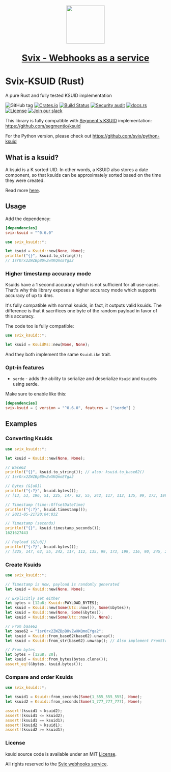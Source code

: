 <h1 align="center">
  <a href="https://www.svix.com">
    <img width="120" src="https://avatars.githubusercontent.com/u/80175132?s=200&v=4" />
    <p align="center">Svix - Webhooks as a service</p>
  </a>
</h1>

# Svix-KSUID (Rust)

A pure Rust and fully tested KSUID implementation

![GitHub tag](https://img.shields.io/github/tag/svix/rust-ksuid.svg)
[![Crates.io](https://img.shields.io/crates/v/svix-ksuid)](https://crates.io/crates/svix-ksuid)
[![Build Status](https://github.com/svix/rust-ksuid/workflows/CI/badge.svg)](https://github.com/svix/rust-ksuid/actions)
[![Security audit](https://github.com/svix/rust-ksuid/actions/workflows/security.yml/badge.svg)](https://github.com/svix/rust-ksuid/actions/workflows/security.yml)
[![docs.rs](https://docs.rs/svix-ksuid/badge.svg)](https://docs.rs/svix-ksuid/)
[![License](https://img.shields.io/badge/license-MIT-brightgreen.svg)](LICENSE)
[![Join our slack](https://img.shields.io/badge/Slack-join%20the%20community-blue?logo=slack&style=social)](https://www.svix.com/slack/)

This library is fully compatible with [Segment's KSUID](https://segment.com/blog/a-brief-history-of-the-uuid/) implementation:
https://github.com/segmentio/ksuid

For the Python version, please check out https://github.com/svix/python-ksuid

## What is a ksuid?

A ksuid is a K sorted UID. In other words, a KSUID also stores a date component, so that ksuids can be approximately 
sorted based on the time they were created. 

Read more [here](https://segment.com/blog/a-brief-history-of-the-uuid/).

## Usage

Add the dependency:

```toml
[dependencies]
svix-ksuid = "^0.6.0"
```

```rust
use svix_ksuid::*;

let ksuid = Ksuid::new(None, None);
println!("{}", ksuid.to_string());
// 1srOrx2ZWZBpBUvZwXKQmoEYga2
```

### Higher timestamp accuracy mode

Ksuids have a 1 second accuracy which is not sufficient for all use-cases. That's why this library exposes a higher accuracy mode which supports accuracy of up to 4ms.

It's fully compatible with normal ksuids, in fact, it outputs valid ksuids. The difference is that it sacrifices one byte of the random payload in favor of this accuracy.

The code too is fully compatible:

```rust
use svix_ksuid::*;

let ksuid = KsuidMs::new(None, None);
```

And they both implement the same `KsuidLike` trait.

### Opt-in features
* `serde` - adds the ability to serialize and deserialize `Ksuid` and `KsuidMs`
  using serde.

Make sure to enable like this:
```toml
[dependencies]
svix-ksuid = { version = "^0.6.0", features = ["serde"] }
```

## Examples

### Converting Ksuids

```rust
use svix_ksuid::*;

let ksuid = Ksuid::new(None, None);

// Base62
println!("{}", ksuid.to_string()); // also: ksuid.to_base62()
// 1srOrx2ZWZBpBUvZwXKQmoEYga2

// Bytes (&[u8])
println!("{:?}", ksuid.bytes());
// [13, 53, 196, 51, 225, 147, 62, 55, 242, 117, 112, 135, 99, 173, 199, 116, 90, 245, 231, 242]

// Timestamp (time::OffsetDateTime)
println!("{:?}", ksuid.timestamp());
// 2021-05-21T20:04:03Z

// Timestamp (seconds)
println!("{}", ksuid.timestamp_seconds());
1621627443

// Payload (&[u8])
println!("{:?}", ksuid.bytes());
// [225, 147, 62, 55, 242, 117, 112, 135, 99, 173, 199, 116, 90, 245, 231, 242]
```

### Create Ksuids

```rust
use svix_ksuid::*;

// Timestamp is now, payload is randomly generated
let ksuid = Ksuid::new(None, None);

// Explicitly set either
let bytes = [12u8; Ksuid::PAYLOAD_BYTES];
let ksuid = Ksuid::new(Some(Utc::now()), Some(&bytes));
let ksuid = Ksuid::new(None, Some(&bytes));
let ksuid = Ksuid::new(Some(Utc::now()), None);

// From base62
let base62 = "1srOrx2ZWZBpBUvZwXKQmoEYga2";
let ksuid = Ksuid::from_base62(base62).unwrap();
let ksuid = Ksuid::from_str(base62).unwrap(); // Also implement FromStr

// From bytes
let bytes = [12u8; 20];
let ksuid = Ksuid::from_bytes(bytes.clone());
assert_eq!(&bytes, ksuid.bytes());
```

### Compare and order Ksuids

```rust
use svix_ksuid::*;

let ksuid1 = Ksuid::from_seconds(Some(1_555_555_555), None);
let ksuid2 = Ksuid::from_seconds(Some(1_777_777_777), None);

assert!(ksuid1 < ksuid2);
assert!(ksuid1 <= ksuid2);
assert!(ksuid1 == ksuid1);
assert!(ksuid2 > ksuid1);
assert!(ksuid2 >= ksuid1);
```

### License

ksuid source code is available under an MIT [License](./LICENSE).

All rights reserved to the [Svix webhooks service](https://www.svix.com).
